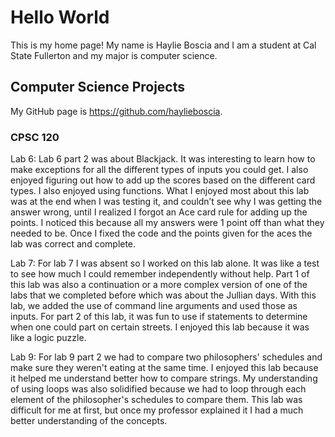 # Hello World 

This is my home page! My name is Haylie Boscia and I am a student at Cal State Fullerton and my major is computer science.

## Computer Science Projects

My GitHub page is https://github.com/haylieboscia.

### CPSC 120

Lab 6:
    Lab 6 part 2 was about Blackjack. It was interesting to learn how to make exceptions for all the different types of inputs you could get. I also enjoyed figuring out how to add up the scores based on the different card types. I also enjoyed using functions. What I enjoyed most about this lab was at the end when I was testing it, and couldn’t see why I was getting the answer wrong, until I realized I forgot an Ace card rule for adding up the points. I noticed this because all my answers were 1 point off than what they needed to be. Once I fixed the code and the points given for the aces the lab was correct and complete. 

Lab 7: 
    For lab 7 I was absent so I worked on this lab alone. It was like a test to see how much I could remember independently without help. Part 1 of this lab was also a continuation or a more complex version of one of the labs that we completed before which was about the Jullian days. With this lab, we added the use of command line arguments and used those as inputs. For part 2 of this lab, it was fun to use if statements to determine when one could part on certain streets. I enjoyed this lab because it was like a logic puzzle.

Lab 9:
    For lab 9 part 2 we had to compare two philosophers' schedules and make sure they weren't eating at the same time. I enjoyed this lab because it helped me understand better how to compare strings. My understanding of using loops was also solidified because we had to loop through each element of the philosopher's schedules to compare them. This lab was difficult for me at first, but once my professor explained it I had a much better understanding of the concepts. 